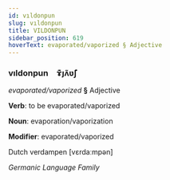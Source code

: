 ```yaml
---
id: vıldonpun
slug: vıldonpun
title: VILDONPUN
sidebar_position: 619
hoverText: evaporated/vaporized § Adjective
---
```


### vıldonpun&emsp;<span kind="abugida">ɤ͊ȷʌ̃ʋ̃ʃ</span>

*evaporated/vaporized* **§** Adjective

**Verb**: to be evaporated/vaporized

**Noun**: evaporation/vaporization

**Modifier**: evaporated/vaporized

Dutch verdampen [vɛrdaːmpən]

*Germanic Language Family*